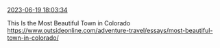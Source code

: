 [2023-06-19 18:03:34](https://mstdn.social/@hill_wanderer/110572195970163305)

This Is the Most Beautiful Town in Colorado <a href="https://www.outsideonline.com/adventure-travel/essays/most-beautiful-town-in-colorado/" target="_blank" rel="nofollow noopener noreferrer" translate="no">https://www.outsideonline.com/adventure-travel/essays/most-beautiful-town-in-colorado/</a>